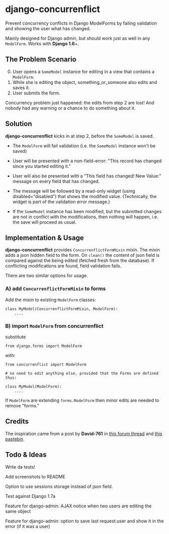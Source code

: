 django-concurrenflict
=====================

Prevent concurrency conflicts in Django ModelForms by failing validation and showing the user what has changed.

Mainly designed for Django admin, but should work just as well in any `ModelForm`. Works with **Django 1.6**+.

## The Problem Scenario

 0. User opens a `SomeModel` instance for editing in a view that contains a `ModelForm`.
 0. While she is editing the object, something\_or\_someone also edits and saves it.
 0. User submits the form. 
 
Concurrency problem just happened: the edits from step 2 are lost! And nobody had any warning or a chance to do something about it.
 
## Solution

**django-concurrenflict** kicks in at step 2, before the `SomeModel` is saved.

 * The `ModelForm` will fail validation (i.e. the `SomeModel` instance won't be saved)
 * User will be presented with a non-field-error: "This record has changed since you started editing it."
 * User will also be presented with a "This field has changed! New Value:" message on every field that has changed.
 * The message will be followed by a read-only widget (using disabled="disabled") that shows the modified value. (Technically, the widget is part of the validation error message.)
 
 * If the `SomeModel` instance has been modified, but the submitted changes are not in conflict with the modifications, then nothing will happen, i.e. the save will proceed as usual.

## Implementation & Usage

**django-concurrenflict** provides `ConcurrenflictFormMixin` mixin. The mixin adds a json hidden field to the form. On `clean()` the content of json field is compared against the being edited (fetched fresh from the database). If conflicting modifications are found, field validation fails.

There are two similar options for usage.

### A) add `ConcurrenflictFormMixin` to forms

Add the mixin to existing `ModelForm` classes:

    class MyModel(ConcurrenflictFormMixin, ModelForm):
        ....
        
### B) import `ModelForm` from concurrenflict

substitute 

	from django.forms import ModelForm
	
with:

    from concurrenflict import ModelForm

    # no need to edit anything else, provided that the Forms are defined thus:
    
    class MyModel(ModelForm):
        ....

If `ModelForm` are extending `forms.ModelForm` then minor edits are needed to remove "forms."


## Credits

The inspiration came from a post by **David-761** in [this forum thread][1] and [this pastebin][2].


## Todo & Ideas

Write da tests!

Add screenshots to README

Option to use sessions storage instead of json field.

Test against Django 1.7a

Feature for django-admin: AJAX notice when two users are editing the same object

Feature for django-admin: option to save last request.user and show it in the error (if it was a user)


[1]: http://python.6.x6.nabble.com/Admin-interface-not-preventing-simultaneous-editing-of-the-same-record-td502368.htmt    "Admin interface not preventing simultaneous editing of the same record"
[2]: http://pastebin.com/f3b2c03cb    "FooAdminForm"

